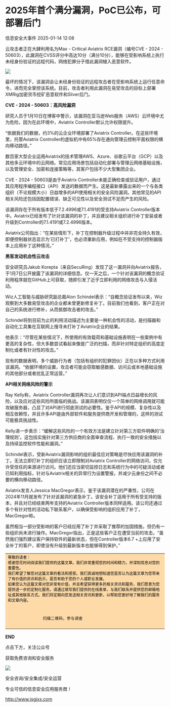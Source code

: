 #  2025年首个满分漏洞，PoC已公布，可部署后门   
 信息安全大事件   2025-01-14 12:08  
  
云攻击者正在大肆利用名为Max - Critical Aviatrix RCE漏洞（编号CVE - 2024 - 50603），此漏洞在CVSS评分中高达10分（满分10分），能够在受影响系统上执行未经身份验证的远程代码，网络犯罪分子借此漏洞植入恶意软件。  
  
![](https://mmbiz.qpic.cn/sz_mmbiz_png/JqliagemfTA4RFR3eqE4ic7610ffyAdwSSEZ5OzSK490ywCFAA1NMX2LXGu0eqruibdv7RglUcqq6JQezU9FEaU7Q/640?wx_fmt=png&from=appmsg "")  
  
最坏的情况下，该漏洞会让未经身份验证的远程攻击者在受影响系统上运行任意命令，进而完全掌控该系统。目前，攻击者利用此漏洞在易受攻击的目标上部署XMRig加密货币挖矿恶意软件和Sliver后门。  
  
**CVE - 2024 - 50603：高风险漏洞**  
  
研究人员于1月10日在博客中警示，该漏洞在亚马逊Web服务（AWS）云环境中尤为危险，因为在此环境中，Aviatrix Controller默认允许权限提升。  
  
“依据我们的数据，约3%的云企业环境部署了Aviatrix Controller。在这些环境里，托管Aviatrix Controller的虚拟机中有65%存在通向管理云控制平面权限的横向移动路径。”  
  
数百家大型企业运用Aviatrix的技术管理AWS、Azure、谷歌云平台（GCP）以及其他多云环境中的云网络。常见应用场景包括自动化部署与管理云网络基础设施，以及管理安全、加密和连接策略等，其客户包括不少大型集团企业。  
  
CVE - 2024 - 50603是由于Aviatrix Controller未能正确检查或验证用户，通过其应用程序编程接口（API）发送的数据而产生。这是最新暴露出来的一个与各类组织（不论规模大小）日益增多的API使用相关的安全风险漏洞。其他常见的API相关风险还包括因配置错误、缺乏可见性以及安全测试不足而产生的风险。  
  
该漏洞存在于所有版本低于7.2.4996或7.1.4191的受支持Aviatrix Controller版本中。Aviatrix已经发布了针对该漏洞的补丁，并且建议相关组织进行补丁安装或者升级到Controller的7.1.4191或7.2.4996版本。  
  
Aviatrix公司指出：“在某些情形下，补丁在控制器升级过程中并非完全持久有效，即便控制器状态显示为‘已打补丁’，也必须重新应用，例如在不受支持的控制器版本上应用补丁这种情况。”  
  
**黑客发动机会性云攻击**  
  
安全研究员Jakub Korepta（来自SecuRing）发现了这一漏洞并向Aviatrix报告，于1月7日公开披露了该漏洞的详细信息。仅一天之后，一个针对该漏洞的概念验证利用程序就在GitHub上可获取，随即引发了近乎立即利用的网络攻击与入侵活动。  
  
Wiz人工智能与威胁研究副总裁Alon Schindel表示：“自概念验证发布以来，Wiz观察到大多数易受攻击的企业都未曾更新修复补丁。目前我们也看到，客户正在对自己的系统进行修补，从而抵御攻击者的攻击。”  
  
Schindel将到目前为止的利用活动描述为主要是一种机会性的活动，是扫描器和自动化工具集在互联网上搜寻未打补丁Aviatrix企业的结果。  
  
他表示：“尽管在某些情况下，所使用的有效载荷和基础设施表明在一些案例中有更高的复杂性，但大多数尝试看起来像是广泛的扫描，而非针对特定组织的高度定制化或者有针对性的攻击。”  
  
现有的数据表明，多个威胁行为者（包括有组织的犯罪团伙）正在以多种方式利用该漏洞。“依据环境的设置，攻击者可能会窃取敏感数据、访问云或本地基础设施的其他部分或者扰乱正常运营。”  
  
**API相关网络风险的警示**  
  
Ray Kelly称，Aviatrix Controller漏洞再次让人们意识到API端点日益增长的风险，以及应对这些风险所面临的挑战。该漏洞表明仅仅一个简单的网络调用就可能攻破服务器，凸显了对API进行彻底测试的必要性。鉴于API的规模、复杂性以及相互依赖性，并且许多API是由外部软件和服务提供商开发和管理的，这样的测试可能极具挑战性。  
  
Kelly进一步表示：“缓解这些风险的一个有效方法是建立针对第三方软件明确的‘治理规则’。这包括实施针对第三方供应商的全面审查流程、执行一致的安全措施以及持续监控软件性能和漏洞。”  
  
Schindel表示，受新Aviatrix漏洞影响的组织最佳应对策略是尽快应用该漏洞的补丁。无法立即打补丁的组织应该立即限制对Aviatrix Controller的网络访问，仅允许受信任的来源进行访问。他们还应当密切监控日志和系统行为中的可疑活动或者已知利用指标，针对与Aviatrix相关的异常行为设置警报，并减少云身份之间不必要的横向移动路径。  
  
Aviatrix发言人Jessica MacGregor表示，鉴于该漏洞潜在的严重性，公司在2024年11月就发布了针对该漏洞的紧急补丁。该安全补丁适用于所有受支持的版本，并且对已经结束两年支持的Aviatrix Controller版本同样适用。该公司还通过多个有针对性的活动私下联系客户，以确保受影响的组织应用了补丁，MacGregor称。  
  
虽然相当一部分受影响的客户已经应用了补丁并采取了推荐的加固措施，但仍有一些组织尚未进行操作。MacGregor指出，正是这些客户正在遭受当前的攻击。“虽然我们强烈建议客户保持软件的最新状态，但在Controller版本6.7 +上应用了安全补丁的客户，即使没有升级到最新版本也能够得到保护。”  
  
<table><tbody style="-webkit-tap-highlight-color: transparent;outline: 0px;visibility: visible;"><tr class="ue-table-interlace-color-single js_darkmode__0" data-style="-webkit-tap-highlight-color: transparent; outline: 0px; background-color: rgb(28, 28, 28); visibility: visible; color: rgb(205, 205, 205) !important;" style="-webkit-tap-highlight-color: transparent;outline: 0px;background-color: rgb(28, 28, 28);visibility: visible;color: rgb(205, 205, 205) !important;"><td width="557" valign="top" data-style="-webkit-tap-highlight-color: transparent; outline: 0px; word-break: break-all; hyphens: auto; border-color: rgb(76, 76, 76); background-color: rgb(255, 218, 169); visibility: visible; color: rgb(25, 25, 25) !important;" class="js_darkmode__1" style="-webkit-tap-highlight-color: transparent;outline: 0px;word-break: break-all;hyphens: auto;border-color: rgb(76, 76, 76);background-color: rgb(255, 218, 169);visibility: visible;color: rgb(25, 25, 25) !important;"><section style="-webkit-tap-highlight-color: transparent;outline: 0px;line-height: normal;visibility: visible;"><span style="-webkit-tap-highlight-color: transparent;outline: 0px;font-size: 12px;visibility: visible;color: rgb(0, 0, 0);">尊敬的读者：<br style="-webkit-tap-highlight-color: transparent;outline: 0px;visibility: visible;"/>感谢您花时间阅读我们提供的这篇文章。我们非常重视您的时间和精力，并深知信息对您的重要性。<br style="-webkit-tap-highlight-color: transparent;outline: 0px;visibility: visible;"/>我们希望了解您对这篇文章的看法和感受。我们真诚地想知道您是否认为这篇文章为您带来了有价值的资讯和启示，是否有助于您的个人或职业发展。<br style="-webkit-tap-highlight-color: transparent;outline: 0px;visibility: visible;"/>如果您认为这篇文章对您非常有价值，并且希望获得更多的相关资讯和服务，我们愿意为您提供进一步的定制化服务。请通过填写我们提供的在线表单，与我们联系并提供您的邮箱地址或其他联系方式。我们将定期向您发送相关资讯和更新，以帮助您更好地了解我们的服务和文章内容。</span></section><section style="-webkit-tap-highlight-color: transparent;outline: 0px;line-height: normal;visibility: visible;"><br style="-webkit-tap-highlight-color: transparent;outline: 0px;visibility: visible;"/></section><section style="-webkit-tap-highlight-color: transparent;outline: 0px;line-height: normal;text-indent: 0em;visibility: visible;"><span style="-webkit-tap-highlight-color: transparent;outline: 0px;color: rgb(0, 0, 0);">                   </span><img class="rich_pages wxw-img" data-backh="106" data-backw="106" data-cropselx1="0" data-cropselx2="119" data-cropsely1="0" data-cropsely2="119" data-galleryid="" data-imgfileid="100006545" data-ratio="1" data-s="300,640" data-src="https://mmbiz.qpic.cn/sz_mmbiz_png/JqliagemfTA5N8G6ZVujodYTTD7NSaxFG5suXlkibicfoGRzCk6vHhCUBx7ST8b4AxdsFVNNAH4ltePBWX4AxKY0A/640?wx_fmt=other&amp;wxfrom=5&amp;wx_lazy=1&amp;wx_co=1&amp;tp=webp" data-type="png" data-w="1000" style="-webkit-tap-highlight-color: transparent;outline: 0px;font-family: 宋体;font-size: 14px;letter-spacing: 0.578px;text-align: center;visibility: visible !important;width: 119px !important;"/></section><section style="-webkit-tap-highlight-color: transparent;outline: 0px;line-height: normal;text-indent: 0em;"><span style="-webkit-tap-highlight-color: transparent;outline: 0px;font-family: 宋体;font-size: 12px;letter-spacing: 0.578px;text-align: center;color: rgb(0, 0, 0);">                               扫描二维码，参与调查</span></section><section style="-webkit-tap-highlight-color: transparent;outline: 0px;line-height: normal;"><br style="-webkit-tap-highlight-color: transparent;outline: 0px;letter-spacing: 0.544px;"/></section></td></tr></tbody></table>  
  
  
**END**  
  
  
  
点击下方，关注公众号  
  
获取免费咨询和安全服务  
  
![](https://mmbiz.qpic.cn/mmbiz_png/JqliagemfTA5OxIlGh6IbpxrTJHkcY5DZ4O80nevX4Ev7IHvjZfPZDDMxibSVWk4IdYfaYpuhBgz2iaWS5tzXZLJw/640?wx_fmt=other&wxfrom=5&wx_lazy=1&wx_co=1&tp=webp "")  
  
  
  
  
安全咨询/安全集成/安全运营  
  
专业可信的信息安全应用服务商！  
  
http://www.jsgjxx.com  
  
  
